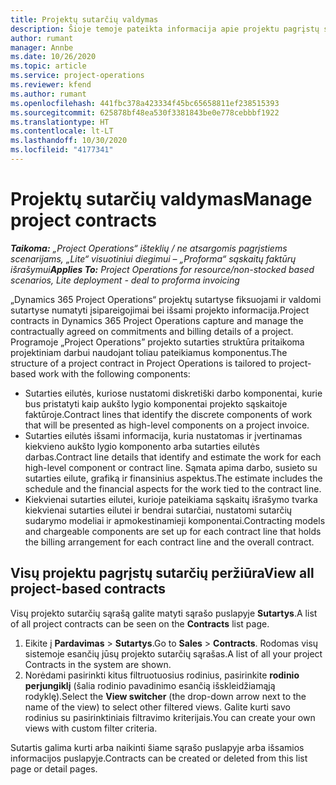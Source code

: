 ```yaml
---
title: Projektų sutarčių valdymas
description: Šioje temoje pateikta informacija apie projektu pagrįstų sutarčių peržiūrą.
author: rumant
manager: Annbe
ms.date: 10/26/2020
ms.topic: article
ms.service: project-operations
ms.reviewer: kfend
ms.author: rumant
ms.openlocfilehash: 441fbc378a423334f45bc65658811ef238515393
ms.sourcegitcommit: 625878bf48ea530f3381843be0e778cebbbf1922
ms.translationtype: HT
ms.contentlocale: lt-LT
ms.lasthandoff: 10/30/2020
ms.locfileid: "4177341"
---
```

# <a name="manage-project-contracts"></a><span data-ttu-id="1c891-103">Projektų sutarčių valdymas</span><span class="sxs-lookup"><span data-stu-id="1c891-103">Manage project contracts</span></span>

<span data-ttu-id="1c891-104">_**Taikoma:** „Project Operations“ išteklių / ne atsargomis pagrįstiems scenarijams, „Lite“ visuotiniui diegimui – „Proforma“ sąskaitų faktūrų išrašymui_</span><span class="sxs-lookup"><span data-stu-id="1c891-104">_**Applies To:** Project Operations for resource/non-stocked based scenarios, Lite deployment - deal to proforma invoicing_</span></span>

<span data-ttu-id="1c891-105">„Dynamics 365 Project Operations“ projektų sutartyse fiksuojami ir valdomi sutartyse numatyti įsipareigojimai bei išsami projekto informacija.</span><span class="sxs-lookup"><span data-stu-id="1c891-105">Project contracts in Dynamics 365 Project Operations capture and manage the contractually agreed on commitments and billing details of a project.</span></span> <span data-ttu-id="1c891-106">Programoje „Project Operations” projekto sutarties struktūra pritaikoma projektiniam darbui naudojant toliau pateikiamus komponentus.</span><span class="sxs-lookup"><span data-stu-id="1c891-106">The structure of a project contract in Project Operations is tailored to project-based work with the following components:</span></span>

- <span data-ttu-id="1c891-107">Sutarties eilutės, kuriose nustatomi diskretiški darbo komponentai, kurie bus pristatyti kaip aukšto lygio komponentai projekto sąskaitoje faktūroje.</span><span class="sxs-lookup"><span data-stu-id="1c891-107">Contract lines that identify the discrete components of work that will be presented as high-level components on a project invoice.</span></span>
- <span data-ttu-id="1c891-108">Sutarties eilutės išsami informacija, kuria nustatomas ir įvertinamas kiekvieno aukšto lygio komponento arba sutarties eilutės darbas.</span><span class="sxs-lookup"><span data-stu-id="1c891-108">Contract line details that identify and estimate the work for each high-level component or contract line.</span></span> <span data-ttu-id="1c891-109">Sąmata apima darbo, susieto su sutarties eilute, grafiką ir finansinius aspektus.</span><span class="sxs-lookup"><span data-stu-id="1c891-109">The estimate includes the schedule and the financial aspects for the work tied to the contract line.</span></span>
- <span data-ttu-id="1c891-110">Kiekvienai sutarties eilutei, kurioje pateikiama sąskaitų išrašymo tvarka kiekvienai sutarties eilutei ir bendrai sutarčiai, nustatomi sutarčių sudarymo modeliai ir apmokestinamieji komponentai.</span><span class="sxs-lookup"><span data-stu-id="1c891-110">Contracting models and chargeable components are set up for each contract line that holds the billing arrangement for each contract line and the overall contract.</span></span>

## <a name="view-all-project-based-contracts"></a><span data-ttu-id="1c891-111">Visų projektu pagrįstų sutarčių peržiūra</span><span class="sxs-lookup"><span data-stu-id="1c891-111">View all project-based contracts</span></span>

<span data-ttu-id="1c891-112">Visų projekto sutarčių sąrašą galite matyti sąrašo puslapyje **Sutartys**.</span><span class="sxs-lookup"><span data-stu-id="1c891-112">A list of all project contracts can be seen on the **Contracts** list page.</span></span> 

1. <span data-ttu-id="1c891-113">Eikite į **Pardavimas** > **Sutartys**.</span><span class="sxs-lookup"><span data-stu-id="1c891-113">Go to **Sales** > **Contracts**.</span></span> <span data-ttu-id="1c891-114">Rodomas visų sistemoje esančių jūsų projekto sutarčių sąrašas.</span><span class="sxs-lookup"><span data-stu-id="1c891-114">A list of all your project Contracts in the system are shown.</span></span> 
2. <span data-ttu-id="1c891-115">Norėdami pasirinkti kitus filtruotuosius rodinius, pasirinkite **rodinio perjungiklį** (šalia rodinio pavadinimo esančią išskleidžiamąją rodyklę).</span><span class="sxs-lookup"><span data-stu-id="1c891-115">Select the **View switcher** (the drop-down arrow next to the name of the view) to select other filtered views.</span></span> <span data-ttu-id="1c891-116">Galite kurti savo rodinius su pasirinktiniais filtravimo kriterijais.</span><span class="sxs-lookup"><span data-stu-id="1c891-116">You can create your own views with custom filter criteria.</span></span>

<span data-ttu-id="1c891-117">Sutartis galima kurti arba naikinti šiame sąrašo puslapyje arba išsamios informacijos puslapyje.</span><span class="sxs-lookup"><span data-stu-id="1c891-117">Contracts can be created or deleted from this list page or detail pages.</span></span>
